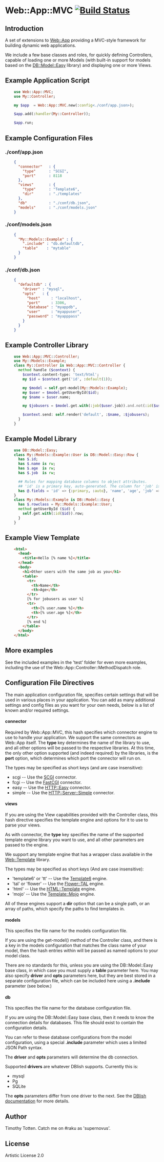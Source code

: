 # Web::App::MVC [![Build Status](https://travis-ci.org/supernovus/perl6-web-app-mvc.svg?branch=master)](https://travis-ci.org/supernovus/perl6-web-app-mvc)

## Introduction

A set of extensions to [Web::App](https://github.com/supernovus/perl6-web/) 
providing a MVC-style framework for building dynamic web applications.

We include a few base classes and roles, for quickly defining Controllers, 
capable of loading one or more Models (with built-in support for models based
on the [DB::Model::Easy](https://github.com/supernovus/perl6-db-model-easy/) library) and displaying one or more Views.

## Example Application Script

```raku
    use Web::App::MVC;
    use My::Controller;

    my $app  = Web::App::MVC.new(:config<./conf/app.json>);

    $app.add(:handler(My::Controller));

    $app.run;
```

## Example Configuration Files

### ./conf/app.json

```json
    {
      "connector"   : {
        "type"      : "SCGI",
        "port"      : 8118
      },
      "views"       : {
        "type"      : "Template6",        
        "dir"       : "./templates"
      },
      "db"          : "./conf/db.json",
      "models"      : "./conf/models.json"
    }
```

### ./conf/models.json

```json
    {
      "My::Models::Example" : {
        ".include" : "db.defaultdb",
        "table"    : "mytable"
      }
    }
```

### ./conf/db.json

```json
    {
      "defaultdb" : {
        "driver" : "mysql",
        "opts"   : {
          "host"     : "localhost",
          "port"     : 3306,
          "database" : "myappdb",
          "user"     : "myappuser",
          "password" : "myapppass"
        }
      }
    }
```

## Example Controller Library

```raku
    use Web::App::MVC::Controller;
    use My::Models::Example;
    class My::Controller is Web::App::MVC::Controller {
      method handle ($context) {
        $context.content-type: 'text/html';
        my $id = $context.get('id', :default(1));

        my $model = self.get-model(My::Models::Example);
        my $user = $model.getUserById($id);
        my $name = $user.name;

        my $jobusers = $model.get.with(:job($user.job)).and.not(:id($user.id)).rows;

        $context.send: self.render('default', :$name, :$jobusers);
      }
    }
```

## Example Model Library

```raku
    use DB::Model::Easy;
    class My::Models::Example::User is DB::Model::Easy::Row {
      has $.id;
      has $.name is rw;
      has $.age  is rw;
      has $.job  is rw;

      ## Rules for mapping database columns to object attributes.
      ## 'id' is a primary key, auto-generated. The column for 'job' is called 'position'.
      has @.fields = 'id' => {:primary, :auto}, 'name', 'age', 'job' => 'position';
    }
    class My::Models::Example is DB::Model::Easy {
      has $.rowclass = My::Models::Example::User;
      method getUserById ($id) {
        self.get.with(:id($id)).row;
      }
    }
```

## Example View Template

```html
    <html>
      <head>
        <title>Hello [% name %]</title>
      </head>
      <body>
        <h1>Other users with the same job as you</h1>
        <table>
          <tr>
            <th>Name</th>
            <th>Age</th>
          </tr>
          [% for jobusers as user %]
          <tr>
            <th>[% user.name %]</th>
            <th>[% user.age %]</th>
          </tr>
          [% end %]
        </table>
      </body>
    </html>
```

## More examples

See the included examples in the 'test' folder for even more examples,
including the use of the Web::App::Controller::MethodDispatch role.

##  Configuration File Directives

The main application configuration file, specifies certain settings that will
be used in various places in your application. You can add as many additional
settings and config files as you want for your own needs, 
below is a list of known and/or required settings.

#### connector

Required by Web::App::MVC, this hash specifies which connector engine to 
use to handle your application. 
We support the same connectors as Web::App itself. The __type__ key
determines the name of the library to use, and all other options will be 
passed to the respective libraries. 
At this time, the only other option supported (and indeed required)
by the libraries, is the __port__ option, which determines which port the 
connector will run on. 

The types may be specified as short keys (and are case insensitive):

 * scgi -- Use the [SCGI](https://github.com/supernovus/SCGI/) connector.
 * fcgi -- Use the [FastCGI](https://github.com/supernovus/perl6-fastcgi/) connector.
 * easy -- Use the [HTTP::Easy](https://github.com/supernovus/perl6-http-easy/) connector.
 * simple -- Use the [HTTP::Server::Simple](https://github.com/mberends/http-server-simple/) connector.

#### views

If you are using the View capabilities provided with the Controller class, 
this hash directive specifies the template engine and options for it to use 
to parse your views. 

As with connector, the __type__ key specifies the name of the supported 
template engine  library you want to use, and all other parameters are 
passed to the engine.

We support any template engine that has a wrapper class available in the
[Web::Template](https://github.com/supernovus/perl6-web-template/) library.

The types may be specified as short keys (And are case insensitive):

 * 'template6' or 'tt' -- Use the [Template6](https://github.com/supernovus/template6/) engine.
 * 'tal' or 'flower' -- Use the [Flower::TAL](https://github.com/supernovus/flower/) engine.
 * 'html' -- Use the [HTML::Template](https://github.com/masak/html-template/) engine.
 * 'mojo' -- Use the [Template::Mojo](https://github.com/tadzik/Template-Mojo/) engine.

All of these engines support a __dir__ option that can be a single path,
or an array of paths, which specify the paths to find templates in.

#### models

This specifies the file name for the models configuration file.

If you are using the get-model() method of the Controller class, 
and there is a key in the models configuration that matches the class name 
of your model, then the hash entries within will be passed as named 
options to your model class. 

There are no standards for this, unless you are using the 
DB::Model::Easy base class, in which case you must supply 
a __table__ parameter here. You may also specify __driver__ and __opts__ 
parameters here, but they are best stored in a separate configuration file,
which can be included here using a __.include__ parameter (see below.)

#### db

This specifies the file name for the database configuration file.

If you are using the DB::Model::Easy base class, then it needs to know
the connection details for databases. This file should exist to contain the
configuration details.

You can refer to these database configurations from the model configuration, 
using a special __.include__ parameter which uses a limited JSON Path syntax.

The __driver__ and __opts__ parameters will determine the db connection.

Supported __drivers__ are whatever DBIish supports. Currently this is:

  * mysql
  * Pg
  * SQLite

The __opts__ parameters differ from one driver to the next. 
See the [DBIish documentation](https://github.com/perl6/DBIish/) 
for more details.

## Author

Timothy Totten. Catch me on #raku as 'supernovus'.

## License

Artistic License 2.0


